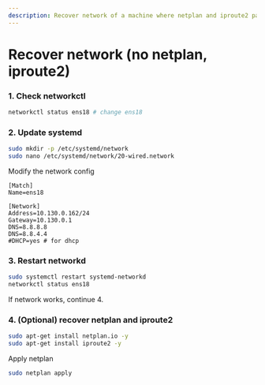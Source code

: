 ```yaml
---
description: Recover network of a machine where netplan and iproute2 package disappeared
---
```


# Recover network (no netplan, iproute2)

### 1. Check networkctl

```bash
networkctl status ens18 # change ens18
```

### 2. Update systemd

```bash
sudo mkdir -p /etc/systemd/network
sudo nano /etc/systemd/network/20-wired.network
```

Modify the network config

```editorconfig
[Match]
Name=ens18

[Network]
Address=10.130.0.162/24
Gateway=10.130.0.1
DNS=8.8.8.8
DNS=8.8.4.4
#DHCP=yes # for dhcp
```

### 3. Restart networkd

```bash
sudo systemctl restart systemd-networkd
networkctl status ens18
```

If network works, continue 4.

### 4. (Optional) recover netplan and iproute2

```bash
sudo apt-get install netplan.io -y
sudo apt-get install iproute2 -y
```

Apply netplan

```bash
sudo netplan apply
```

